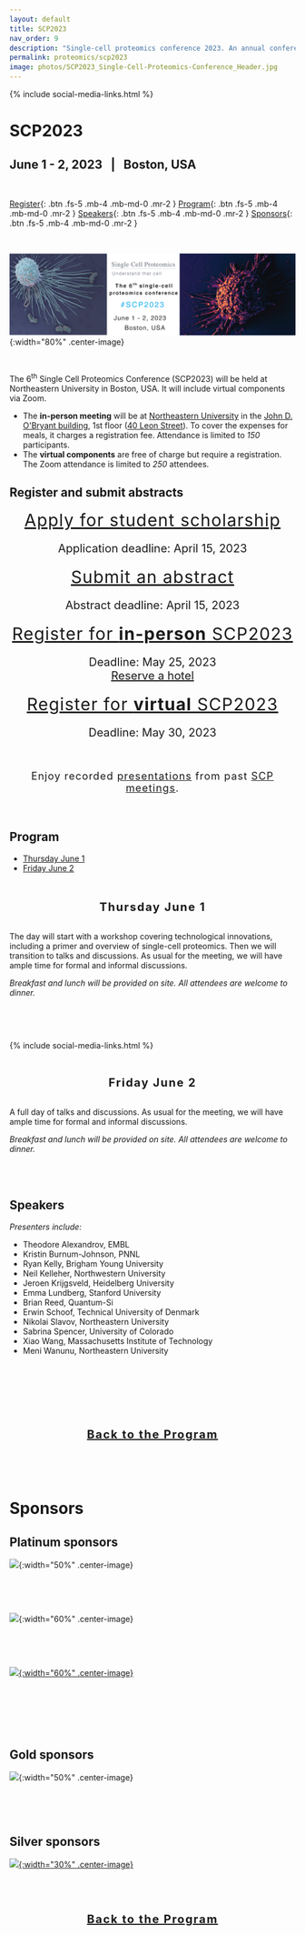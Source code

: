 ```yaml
---
layout: default
title: SCP2023
nav_order: 9
description: "Single-cell proteomics conference 2023. An annual conference in Boston for interactive discussions and presentations in the fields of single-cell biology, sensitive proteomics, single-cell omics and computational biology."
permalink: proteomics/scp2023
image: photos/SCP2023_Single-Cell-Proteomics-Conference_Header.jpg
---
```

{% include social-media-links.html %}

# SCP2023
## June 1 - 2,  2023   &nbsp; |  &nbsp;  Boston, USA  

&nbsp;

[Register](#register-and-submit-abstracts){: .btn .fs-5 .mb-4 .mb-md-0 .mr-2 }
[Program](#program){: .btn .fs-5 .mb-4 .mb-md-0 .mr-2 }
[Speakers](#speakers){: .btn .fs-5 .mb-4 .mb-md-0 .mr-2 }
[Sponsors](#sponsors){: .btn .fs-5 .mb-4 .mb-md-0 .mr-2 }

&nbsp;

![](photos/SCP2023_Single-Cell-Proteomics-Conference_Header.jpg){:width="80%" .center-image}

&nbsp;



The 6<sup>th</sup> Single Cell Proteomics Conference (SCP2023) will be held at Northeastern University in Boston, USA. It will include virtual components via Zoom.
* The **in-person meeting** will be at [Northeastern University](https://center.single-cell.net/) in the [John D. O'Bryant building](https://goo.gl/maps/bmtkmHuFHGC9w8Db8), 1st floor (<a href="https://www.northeastern.edu/campusmap/printable/campusmap15.pdf">40 Leon Street</a>). To cover the expenses for meals, it charges a registration fee. Attendance is limited to *150* participants.
* The **virtual components** are free of charge but require a registration. The Zoom attendance is limited to *250* attendees.





## Register and submit abstracts

<div style="font-size: 30px; letter-spacing: 1.2px; text-align: center;"><a href="https://forms.gle/RoeYjf5g2XS2uaff9" target="_blank" rel="noopener noreferrer">Apply for student scholarship</a> </div>
<p style="text-align: center; font-size: 20px;">Application deadline: April 15, 2023</p>


<div style="font-size: 30px; letter-spacing: 1.2px; text-align: center;"><a href="https://forms.gle/tLPeZ84HgCUPdr3L9" target="_blank" rel="noopener noreferrer">Submit an abstract</a></div>
<p style="text-align: center; font-size: 20px;">Abstract deadline: April 15, 2023</p>




<div style="font-size: 30px; letter-spacing: 1.2px; text-align: center;"><a href=" https://commerce.cashnet.com/SFSCP" target="_blank" >Register for <strong>in-person</strong> SCP2023</a></div>
<p style="text-align: center; font-size: 20px;">Deadline: May 25, 2023 <br>
<a href="https://single-cell.net/SCP_Meeting/Hotels_2023" target="_blank" rel="noopener noreferrer">Reserve a hotel</a></p>


<div style="font-size: 30px; letter-spacing: 1.2px; text-align: center;"><a href="https://forms.gle/EK57PTcNzFMCzd4u9" target="_blank" >Register for <strong>virtual</strong> SCP2023</a></div>
<p style="text-align: center; font-size: 20px;">Deadline: May 30, 2023</p>



<br>
<br>
<div style="font-size:18px; letter-spacing: 1.2px; text-align: center;">
Enjoy recorded <a href="http://youtube.slavovlab.net" >presentations</a> from past <a href="https://slavovlab.net/research.htm#Single-Cell-Proteomics-Conference" >SCP meetings</a>.
</div>



<br>
<br>

## Program
* [Thursday June 1](#day1)
* [Friday June 2](#day2)


<br>
<br>

<div style="font-size: 20px; letter-spacing: 1.8px; text-align: center;" id="day1"><strong>Thursday June 1</strong> </div>
<br>

The day will start with a workshop covering technological innovations, including a primer and overview of single-cell proteomics. Then we will transition to talks and discussions. As usual for the meeting, we will have ample time for formal and informal discussions.   

*Breakfast and lunch will be provided on site. All attendees are welcome to dinner.*

<br>


&nbsp;

 {% include social-media-links.html %}

&nbsp;
<br>

<div style="font-size: 20px; letter-spacing: 1.8px; text-align: center;" id="day2"><strong>Friday June 2</strong> </div>
<br>

A full day of talks and discussions. As usual for the meeting, we will have ample time for formal and informal discussions.   

*Breakfast and lunch will be provided on site. All attendees are welcome to dinner.*

<br>


<br>



## Speakers
*Presenters include:*
* Theodore Alexandrov, EMBL <!--  I will schedule your talk for Friday Jun 2nd -->
* Kristin Burnum-Johnson, PNNL
* Ryan Kelly, Brigham Young University
* Neil Kelleher, Northwestern University
* Jeroen Krijgsveld, Heidelberg University
* Emma Lundberg, Stanford University
* Brian Reed, Quantum-Si
* Erwin Schoof, Technical University of Denmark
* Nikolai Slavov, Northeastern University
* Sabrina Spencer, University of Colorado
* Xiao Wang, Massachusetts Institute of Technology
* Meni Wanunu, Northeastern University

<br>
<br>
<br>
<br>

&nbsp;

  <div style="font-size: 20px; letter-spacing: 1.8px; text-align: center;" ><strong><a href="#program">Back to the Program</a></strong></div>

&nbsp;


<!-- * John Yates, The Scripps Research Institute -->

<!--
 ?
*  ?
-->


<!--
* Peter Nemes, University of Maryland
* Alexey Nesvizhskii, University of Michigan
* Aleksandra Petelski, Northeastern University
* Chris Rose, Genentech

* Savas Tay, University of Chicago
* Catherine Wong, Peking University Health Science Center


## Speakers

* Kristin Burnum-Johnson, PNNL
* Jürgen Cox,	Max Planck Institute of Biochemistry
* Amy Herr, UC Berkeley
* Ryan Kelly, Brigham Young University
* Jeroen Krijgsveld, Heidelberg University
* Emma Lundberg, KTH Royal Institute of Technology
* Matthias Mann, Max Planck Institute of Biochemistry
* Peter Nemes, University of Maryland
* Nikolai Slavov,	Northeastern University
* Peter Smibert, New York Genome Center
* John Yates, The Scripps Research Institute

* Ruedi Aebersold, ETH Zurich
* Chloe Baron, Harvard Medical School
* Sean Bendall, Stanford University

* Bogdan Budnik, Harvard University
* Akos Vegvari, Karolinska Institutet
* Catherine Wong, Peking University Health Science Center
* Sydney Shaffer, University of Pennsylvania
* Tami Geiger,	Tel Aviv University
* Luca Pinello, Harvard Medical School
* Jessica, Polka, ASAPbio  

{:.no_toc}

* Will be replaced with the ToC, excluding the section header
{:toc}

-->






&nbsp;

# Sponsors

## Platinum sponsors

![]({{site.baseurl}}/sponsors/Bruker.png){:width="50%" .center-image}

&nbsp;

&nbsp;


![]({{site.baseurl}}/sponsors/Thermo.png){:width="60%" .center-image}

&nbsp;

&nbsp;


[![]({{site.baseurl}}/sponsors/PTI-long.png){:width="60%" .center-image}](https://www.parallelsq.org)

&nbsp;

&nbsp;

&nbsp;

## Gold sponsors

![](https://slavovlab.net/index_files/Funders/pa_frontiers_group_circlelogo_rgb.png){:width="50%" .center-image}

&nbsp;

&nbsp;


<!--


 ![]({{site.baseurl}}/sponsors/CELLENION_690x690pxl.png){:width="50%" .center-image}


&nbsp;

&nbsp; -->


## Silver sponsors

[![]({{site.baseurl}}/sponsors/IO_Pos_2Colour.png){:width="30%" .center-image}](https://ionopticks.com/)

&nbsp;

&nbsp;


<!--

![]({{site.baseurl}}/sponsors/ESI_Logo.jpg){:width="30%" .center-image}

&nbsp;

&nbsp;

&nbsp;
  -->





<div style="font-size: 20px; letter-spacing: 1.8px; text-align: center;" ><strong><a href="#program">Back to the Program</a></strong></div>


  &nbsp;


  &nbsp;

